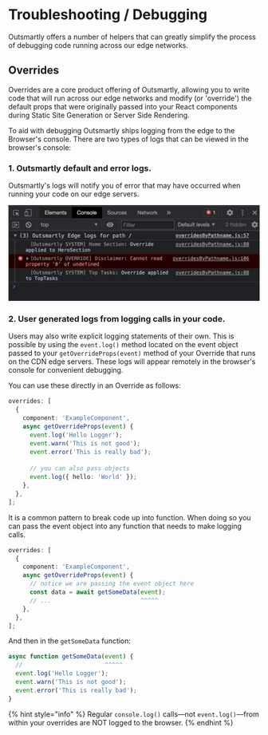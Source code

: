# Troubleshooting / Debugging

Outsmartly offers a number of helpers that can greatly simplify the process of debugging code running across our edge networks.

## Overrides

Overrides are a core product offering of Outsmartly, allowing you to write code that will run across our edge networks and modify \(or 'override'\) the default props that were originally passed into your React components during Static Site Generation or Server Side Rendering.

To aid with debugging Outsmartly ships logging from the edge to the Browser's console. There are two types of logs that can be viewed in the browser's console:

### 1. Outsmartly default and error logs.

Outsmartly's logs will notify you of error that may have occurred when running your code on our edge servers.

![Debugging Logs Example](.gitbook/assets/debugging-logs%20%281%29.jpg)

### 2. User generated logs from logging calls in your code.

Users may also write explicit logging statements of their own. This is possible by using the `event.log()` method located on the event object passed to your `getOverrideProps(event)` method of your Override that runs on the CDN edge servers. These logs will appear remotely in the browser's console for convenient debugging.

You can use these directly in an Override as follows:

```typescript
overrides: [
  {
    component: 'ExampleComponent',
    async getOverrideProps(event) {
      event.log('Hello Logger');
      event.warn('This is not good');
      event.error('This is really bad');

      // you can also pass objects
      event.log({ hello: 'World' });
    },
  },
];
```

It is a common pattern to break code up into function. When doing so you can pass the event object into any function that needs to make logging calls.

```typescript
overrides: [
  {
    component: 'ExampleComponent',
    async getOverrideProps(event) {
      // notice we are passing the event object here
      const data = await getSomeData(event);
      // ...                         ^^^^^
    },
  },
];
```

And then in the `getSomeData` function:

```typescript
async function getSomeData(event) {
  //                       ^^^^^
  event.log('Hello Logger');
  event.warn('This is not good');
  event.error('This is really bad');
}
```

{% hint style="info" %}
Regular `console.log()` calls—not `event.log()`—from within your overrides are NOT logged to the browser.
{% endhint %}


